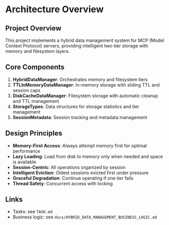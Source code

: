 # Architecture Overview

## Project Overview

This project implements a hybrid data management system for MCP (Model Context Protocol) servers, providing intelligent two-tier storage with memory and filesystem layers.

## Core Components

1. **HybridDataManager**: Orchestrates memory and filesystem tiers
2. **TTLInMemoryDataManager**: In-memory storage with sliding TTL and session caps
3. **DiskCacheDataManager**: Filesystem storage with automatic cleanup and TTL management
4. **StorageTypes**: Data structures for storage statistics and tier management
5. **SessionMetadata**: Session tracking and metadata management

## Design Principles

- **Memory-First Access**: Always attempt memory first for optimal performance
- **Lazy Loading**: Load from disk to memory only when needed and space is available
- **Session-Centric**: All operations organized by session
- **Intelligent Eviction**: Oldest sessions evicted first under pressure
- **Graceful Degradation**: Continue operating if one tier fails
- **Thread Safety**: Concurrent access with locking

## Links
- Tasks: see `TASK.md`
- Business logic: see `docs/HYBRID_DATA_MANAGEMENT_BUSINESS_LOGIC.md`

